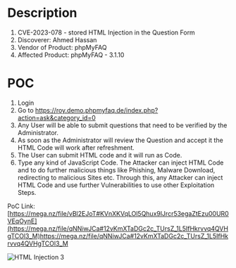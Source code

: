 # Description

1. CVE-2023-078 - stored HTML Injection in the Question Form
1. Discoverer: Ahmed Hassan
1. Vendor of Product: phpMyFAQ
1. Affected Product: phpMyFAQ - 3.1.10

# POC
1. Login
1. Go to https://roy.demo.phpmyfaq.de/index.php?action=ask&category_id=0
1. Any User will be able to submit questions that need to be verified by the Administrator.
1. As soon as the Administrator will review the Question and accept it the HTML Code will work after refreshment.
1. The User can submit HTML code and it will run as Code.
1. Type any kind of JavaScript Code. The Attacker can inject HTML Code and to do further malicious things like Phishing, Malware Download, redirecting to malicious Sites etc. Through this, any Attacker can inject HTML Code and use further Vulnerabilities to use other Exploitation Steps.


PoC Link: [https://mega.nz/file/vBl2EJoT#KVnXKVqLOl5Qhux9lJrcr53egaZtEzu00UR0VEqOynE](https://mega.nz/file/qNNiwJCa#12vKmXTaDGc2c_TUrsZ_1L5IfHkrvvq4QVHgTCOl3_M)https://mega.nz/file/qNNiwJCa#12vKmXTaDGc2c_TUrsZ_1L5IfHkrvvq4QVHgTCOl3_M

![HTML Injection 3](https://github.com/ahmedvienna/Vulnerabilities/assets/80028768/f006f437-3dc6-4180-835a-26d75434e604)
